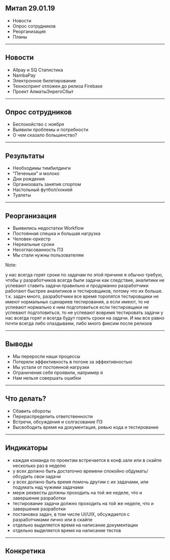 ## Митап 29.01.19

- Новости
- Опрос сотрудников
- Реорганизация
- Планы

---

## Новости

- Allpay и SQ Статистика
- NambaPay
- Электронное билетирование
- Техноспринт отложен до релиза Firebase
- Проект АлматыЭнрегоСбыт

---

## Опрос сотрудников

- Беспокойство с ноября
- Выявили проблемы и потребности
- О чем сказало большинство?

---

## Результаты

- Необходимы тимбилдинги
- "Печеньки" и молоко
- Дни рождения
- Организовать занятия спортом
- Настольный футбол/хоккей
- Туалеты

---

## Реорганизация

- Выявились недостатки Workflow
- Постоянная спешка и большая нагрузка
- Человек-оркестр
- Нереальные сроки
- Несогласованность ПЗ
- Мы стали нужны пользователям

Note:

у нас всегда горят сроки по задачам
по этой причине я обычно требую, чтобы у разработчиков всегда были задачи
как следствие, аналитики не успевают ставить задачи правильно и продуманно
разработчики работают быстрее аналитиков и тестировщиков, потому что их больше. т.к. задач много, разработчики все время торопятся
тестировщики не имеют нормальных сценариев тестирования, а если имеют, то не успевают нормально к ним подготовиться
если тестировщики не успевают подготовиться, то не успевают вовремя тестировать задачи
у нас всегда горят и всегда будут гореть сроки на задачи. И мы все равно почти всегда либо опаздываем, либо много фиксим после релизов

---

## Выводы

- Мы переросли наши процессы
- Потеряли эффективность в погоне за эффективностью 
- Мы устали от постоянной нагрузки
- Ограничения себя проявили, например я
- Нам нельзя совершать ошибки

---

## Что делать?

- Сбавить обороты
- Перераспределить ответственности
- Встречи, обсуждения и солгасование ПЗ
- Высвободить время на документация, ревью кода и тестирование

---

## Индикаторы

- каждая команда по проектам встречается в конф.зале или в скайпе несколько раз в неделю
- у всех должно быть достаточно времени спокойно обдумать/обсудить свои задачи
- у всех должно быть время помочь другим с их задачами, или подумать над чужими задачами
- мерж реквесты должны проходить на той же неделе, что и завершение разработки
- тестирование задачи должно проходить на той же неделе, что и завершение разработки
- постановка задач, в том числе UI/UIX, обсуждается с разработчиками лично или в скайпе
- отдельно выделяется время на написание документации
- отдельно выделяется время на написание тестов

---

## Конкретика



